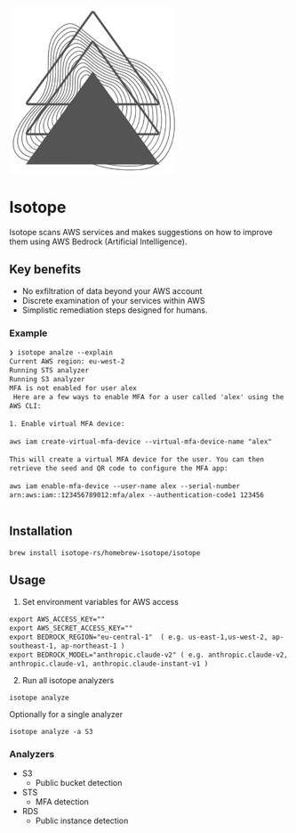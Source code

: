 <picture>
  <source media="(prefers-color-scheme: dark)" srcset="./images/logo-dark.png" width="300px;">
  <img alt="Text changing depending on mode. Light: 'So light!' Dark: 'So dark!'" src="./images/logo-light.png" width="300px;">
</picture>
<br/>

# Isotope

Isotope scans AWS services and makes suggestions on how to improve them using AWS Bedrock (Artificial Intelligence).

## Key benefits
- No exfiltration of data beyond your AWS account 
- Discrete examination of your services within AWS
- Simplistic remediation steps designed for humans.


### Example

```
❯ isotope analze --explain
Current AWS region: eu-west-2
Running STS analyzer
Running S3 analyzer
MFA is not enabled for user alex
 Here are a few ways to enable MFA for a user called 'alex' using the AWS CLI:

1. Enable virtual MFA device:

aws iam create-virtual-mfa-device --virtual-mfa-device-name "alex"

This will create a virtual MFA device for the user. You can then retrieve the seed and QR code to configure the MFA app:

aws iam enable-mfa-device --user-name alex --serial-number arn:aws:iam::123456789012:mfa/alex --authentication-code1 123456


```

## Installation

```
brew install isotope-rs/homebrew-isotope/isotope
```

## Usage

1. Set environment variables for AWS access

```
export AWS_ACCESS_KEY=""
export AWS_SECRET_ACCESS_KEY=""
export BEDROCK_REGION="eu-central-1"  ( e.g. us-east-1,us-west-2, ap-southeast-1, ap-northeast-1 )
export BEDROCK_MODEL="anthropic.claude-v2" ( e.g. anthropic.claude-v2, anthropic.claude-v1, anthropic.claude-instant-v1 )
```
2. Run all isotope analyzers

```
isotope analyze
```

Optionally for a single analyzer

```
isotope analyze -a S3
```

### Analyzers

- S3
  - Public bucket detection
- STS
  - MFA detection
- RDS
  - Public instance detection




